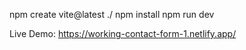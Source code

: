 npm create vite@latest ./
npm install
npm run dev

Live Demo: https://working-contact-form-1.netlify.app/
